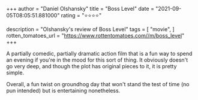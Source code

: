 +++
author = "Daniel Olshansky"
title = "Boss Level"
date = "2021-09-05T08:05:51.881000"
rating = "⭐⭐⭐⭐"

description = "Olshansky's review of Boss Level"
tags = [
    "movie",
]
rotten_tomatoes_url = "https://www.rottentomatoes.com//m/boss_level"
+++

A partially comedic, partially dramatic action film that is a fun way to spend an evening if you're in the mood for this sort of thing. It obviously doesn't go very deep, and though the plot has original pieces to it, it is pretty simple.

Overall, a fun twist on groundhog day that won't stand the test of time (no pun intended) but is entertaining nonetheless.
